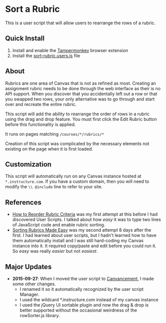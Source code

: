 # Sort a Rubric
This is a user script that will allow users to rearrange the rows of a rubric.

## Quick Install
1. Install and enable the [Tampermonkey](http://tampermonkey.net/) browser extension
2. Install the [sort-rubric.users.js](https://github.com/jamesjonesmath/canvancement/raw/master/rubrics/sort-rubric/sort-rubric.user.js) file

## About
Rubrics are one area of Canvas that is not as refined as most. Creating an assignment rubric needs to be done through the web interface as their is no API support. When you discover that you accidentally left out a row or that you swapped two rows, your only alternative was to go through and start over and recreate the entire rubric.

This script will add the ability to rearrange the order of rows in a rubric using the drag and drop feature. You must first click the Edit Rubric button before this functionality is applied.

It runs on pages matching ``/courses/*/rubrics/*``

Creation of this script was complicated by the necessary elements not existing on the page when it is first loaded.

## Customization
This script will automatically run on any Canvas instance hosted at ``*.instructure.com``. If you have a custom domain, then you will need to modify the `\\ @include` line to refer to your site.

## References
* [How to Reorder Rubric Criteria](https://community.canvaslms.com/groups/designers/blog/2015/08/16/how-to-reorder-rubric-criteria) was my first attempt at this before I had discovered User Scripts. I talked about how *easy* it was to type two lines of JavaScript code and enable rubric sorting.
* [Sorting Rubrics Made Easy](https://community.canvaslms.com/groups/designers/blog/2015/08/25/sorting-rubrics-made-easy) was my second attempt 8 days after the first. I had learned about user scripts, but I hadn't learned how to have them automatically install and I was still hard-coding my Canvas instance into it. It required copy/paste and edit before you could run it. So *easy* was really *easier* but not *easiest*.

## Major Updates
* **2015-09-27**: When I moved the user script to [Canvancement](https://github.com/jamesjonesmath/canvancement), I made some other changes.
  * I renamed it so it automatically recognized by the user script Manager.
  * I used the wildcard *.instructure.com instead of my canvas instance
  * I used the jQuery UI sortable plugin and now the drag & drop is better supported without the occasional weirdness of the rowSorter.js library.
